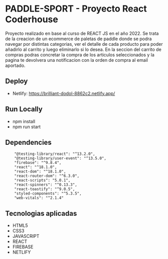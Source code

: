 # PADDLE-SPORT - Proyecto React Coderhouse

Proyecto realizado en base al curso de REACT JS en el año 2022. Se trata de la creacion de un ecommerce de paletas de paddle donde se podra navegar por distintas categorias, ver el detalle de cada producto para poder añadirlo al carrito y luego eliminarlo si lo desea. En la seccion del carrito de compras podras concretar la compra de los articulos seleccionados y la pagina te devolvera una notificacion con la orden de compra al email aportado.


## Deploy

- Netlify:   https://brilliant-dodol-8862c2.netlify.app/

## Run Locally 

- npm install 
- npm run start

## Dependencies 

```"@testing-library/jest-dom": "^5.16.4",
    "@testing-library/react": "^13.2.0",
    "@testing-library/user-event": "^13.5.0",
    "firebase": "^9.8.4",
    "react": "^18.1.0",
    "react-dom": "^18.1.0",
    "react-router-dom": "^6.3.0",
    "react-scripts": "5.0.1",
    "react-spinners": "^0.13.3",
    "react-toastify": "^9.0.5",
    "styled-components": "^5.3.5",
    "web-vitals": "^2.1.4"
``` 

## Tecnologias aplicadas

- HTML5
- CSS3
- JAVASCRIPT
- REACT
- FIREBASE
- NETLIFY






